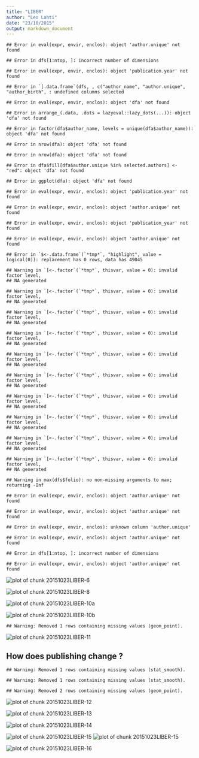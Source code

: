 ```yaml
---
title: "LIBER"
author: "Leo Lahti"
date: "23/10/2015"
output: markdown_document
---
```








```
## Error in eval(expr, envir, enclos): object 'author.unique' not found
```

```
## Error in dfs[1:ntop, ]: incorrect number of dimensions
```

```
## Error in eval(expr, envir, enclos): object 'publication.year' not found
```


```
## Error in `[.data.frame`(dfs, , c("author_name", "author.unique", "author_birth", : undefined columns selected
```

```
## Error in eval(expr, envir, enclos): object 'dfa' not found
```

```
## Error in arrange_(.data, .dots = lazyeval::lazy_dots(...)): object 'dfa' not found
```

```
## Error in factor(dfa$author_name, levels = unique(dfa$author_name)): object 'dfa' not found
```

```
## Error in nrow(dfa): object 'dfa' not found
```

```
## Error in nrow(dfa): object 'dfa' not found
```

```
## Error in dfa$fill[dfa$author.unique %in% selected.authors] <- "red": object 'dfa' not found
```

```
## Error in ggplot(dfa): object 'dfa' not found
```

```
## Error in eval(expr, envir, enclos): object 'publication.year' not found
```



```
## Error in eval(expr, envir, enclos): object 'author.unique' not found
```

```
## Error in eval(expr, envir, enclos): object 'publication_year' not found
```



```
## Error in eval(expr, envir, enclos): object 'author.unique' not found
```

```
## Error in `$<-.data.frame`(`*tmp*`, "highlight", value = logical(0)): replacement has 0 rows, data has 49045
```

```
## Warning in `[<-.factor`(`*tmp*`, thisvar, value = 0): invalid factor level,
## NA generated
```

```
## Warning in `[<-.factor`(`*tmp*`, thisvar, value = 0): invalid factor level,
## NA generated
```

```
## Warning in `[<-.factor`(`*tmp*`, thisvar, value = 0): invalid factor level,
## NA generated
```

```
## Warning in `[<-.factor`(`*tmp*`, thisvar, value = 0): invalid factor level,
## NA generated
```

```
## Warning in `[<-.factor`(`*tmp*`, thisvar, value = 0): invalid factor level,
## NA generated
```

```
## Warning in `[<-.factor`(`*tmp*`, thisvar, value = 0): invalid factor level,
## NA generated
```

```
## Warning in `[<-.factor`(`*tmp*`, thisvar, value = 0): invalid factor level,
## NA generated
```

```
## Warning in `[<-.factor`(`*tmp*`, thisvar, value = 0): invalid factor level,
## NA generated
```

```
## Warning in `[<-.factor`(`*tmp*`, thisvar, value = 0): invalid factor level,
## NA generated
```

```
## Warning in `[<-.factor`(`*tmp*`, thisvar, value = 0): invalid factor level,
## NA generated
```

```
## Warning in max(dfs$folio): no non-missing arguments to max; returning -Inf
```

```
## Error in eval(expr, envir, enclos): object 'author.unique' not found
```



```
## Error in eval(expr, envir, enclos): object 'author.unique' not found
```

```
## Error in eval(expr, envir, enclos): unknown column 'author.unique'
```

```
## Error in eval(expr, envir, enclos): object 'author.unique' not found
```





```
## Error in dfs[1:ntop, ]: incorrect number of dimensions
```

```
## Error in eval(expr, envir, enclos): object 'author.unique' not found
```



![plot of chunk 20151023LIBER-6](figure/20151023LIBER-6-1.png) 



![plot of chunk 20151023LIBER-8](figure/20151023LIBER-8-1.png) 




![plot of chunk 20151023LIBER-10a](figure/20151023LIBER-10a-1.png) 

![plot of chunk 20151023LIBER-10b](figure/20151023LIBER-10b-1.png) 



```
## Warning: Removed 1 rows containing missing values (geom_point).
```

![plot of chunk 20151023LIBER-11](figure/20151023LIBER-11-1.png) 

## How does publishing change ?


```
## Warning: Removed 1 rows containing missing values (stat_smooth).
```

```
## Warning: Removed 1 rows containing missing values (stat_smooth).
```

```
## Warning: Removed 2 rows containing missing values (geom_point).
```

![plot of chunk 20151023LIBER-12](figure/20151023LIBER-12-1.png) 


![plot of chunk 20151023LIBER-13](figure/20151023LIBER-13-1.png) 


![plot of chunk 20151023LIBER-14](figure/20151023LIBER-14-1.png) 



![plot of chunk 20151023LIBER-15](figure/20151023LIBER-15-1.png) ![plot of chunk 20151023LIBER-15](figure/20151023LIBER-15-2.png) 


![plot of chunk 20151023LIBER-16](figure/20151023LIBER-16-1.png) 

